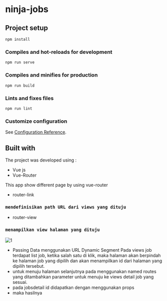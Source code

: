 # ninja-jobs

## Project setup
```
npm install
```

### Compiles and hot-reloads for development
```
npm run serve
```

### Compiles and minifies for production
```
npm run build
```

### Lints and fixes files
```
npm run lint
```

### Customize configuration
See [Configuration Reference](https://cli.vuejs.org/config/).

## Built with

The project was developed using :
* Vue js
* Vue-Router

This app show different page by using vue-router
* router-link 
### `mendefinisikan path URL dari views yang dituju`
* router-view
### `menampilkan view halaman yang dituju`
![1](https://user-images.githubusercontent.com/55675935/134435422-927ad90f-2ca4-4bc3-8553-114eb42b11bc.png)
* Passing Data menggunakan URL Dynamic Segment
Pada views job terdapat list job, ketika salah satu di klik, maka halaman akan berpindah ke halaman job yang dipilih dan akan menampilkan id dari halaman yang dipilih tersebut.
* untuk menuju halaman selanjutnya pada <route-links> menggunakan named routes yang ditambahkan parameter untuk menuju ke views detail job yang sesuai.
* pada jobsdetail id didapatkan dengan menggunakan props
* maka hasilnya
